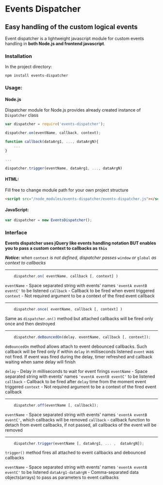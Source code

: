 # Events Dispatcher

## Easy handling of the custom logical events
 

 Event dispatcher is a lightweight javascript module for custom events handling in **both Node.js and frontend javascript**.

 
### Installation

In the project directory:

```
npm install events-dispatcher
```

### Usage:

#### Node.js

Dispatcher module for Node.js provides already created instance of ```Dispatcher``` class

```javascript
var dispatcher = require('events-dispatcher');

dispatcher.on(eventName, callback, context);

function callback(dataArg1, ..., dataArgN){
    ...
}

...

dispatcher.trigger(eventName, dataArg1, ..., dataArgN)

```
#### HTML:

Fill free to change module path for your own project structure
```HTML
<script src="/node_modules/events-dispatcher/events-dispatcher.js"></script>
```
#### JavaScript:

```javascript
var dispatcher = new EventsDispatcher();
```

### Interface

 **Events dispatcher uses jQuery like events handling notation BUT enables you to pass a custom context to callbacks as `this`**
 
 **_Notice:_** _when_ `context` _is not defined, dispatcher passes_ `window` _or_ `global` _as context to callbacks_

___

```javascript
    dispatcher.on( eventName, callback [, context] )
```

 ```eventName``` - Space separated string with events' names ```'eventA eventB eventC'``` to be listened 
 ```callback``` - Callback to be fired when event triggered
 ```context``` - Not required argument to be a context of the fired event callback 

___

```javascript
    dispatcher.once( eventName, callback [, context] )
```

 
 Same as `dispatcher.on()` method but attached callbacks will be fired only once and then destroyed
 
___

```javascript
    dispatcher.deBouncedOn(delay, eventName, callback [, context]);
```

 `deBouncedOn` method allows attach to event debounced callbacks. Such callback will be fired only if within `delay` in milliseconds listened `event` was not fired. If event was fired during the delay, timer refreshed and callback waiting when same delay will finish 

 `delay` - Delay in milliseconds to wait for event firings
 `eventName` - Space separated string with events' names `'eventA eventB eventC'` to be listened 
 `callback` - Callback to be fired after `delay` time from the moment event triggered
 `context` - Not required argument to be a context of the fired event callback  

___

```javascript
    dispatcher.off(eventName [, callback]);
```

 `eventName` - Space separated string with events' names `'eventA eventB eventC'`, which callbacks will be removed
 `callback` - callback function to detach from event callbacks, if not passed, all callbacks of the event will be removed

___
   
```javascript
    dispatcher.trigger(eventName [, dataArg1, ... ,  dataArgN]);
```

 `trigger()` method fires all attached to event callbacks and debounced callbacks 

 `eventName` - Space separated string with events' names `'eventA eventB eventC'` to be listened 
 `dataArg1-dataArgN` - Comma-separated data objects(arrays) to pass as parameters to event callbacks

